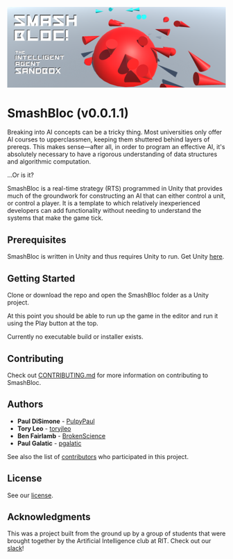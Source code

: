 ![Screenshot](Docs/logo_v1.png)

# SmashBloc (v0.0.1.1)

Breaking into AI concepts can be a tricky thing. Most universities only offer AI courses to upperclassmen, keeping them shuttered behind layers of prereqs. This makes sense—after all, in order to program an effective AI, it's absolutely necessary to have a rigorous understanding of data structures and algorithmic computation.

...Or is it?

SmashBloc is a real-time strategy (RTS) programmed in Unity that provides much of the groundwork for constructing an AI that can either control a unit, or control a player. It is a template to which relatively inexperienced developers can add functionality without needing to understand the systems that make the game tick.

## Prerequisites

SmashBloc is written in Unity and thus requires Unity to run. Get Unity [here](https://unity3d.com/).

## Getting Started

Clone or download the repo and open the SmashBloc folder as a Unity project.

At this point you should be able to run up the game in the editor and run it using the Play button at the top.

Currently no executable build or installer exists.

## Contributing

Check out [CONTRIBUTING.md](Docs/CONTRIBUTING.md) for more information on contributing to SmashBloc.

## Authors

* **Paul DiSimone** - [PulpyPaul](https://github.com/PulpyPaul)
* **Tory Leo** - [toryjleo](https://github.com/toryjleo)
* **Ben Fairlamb** - [BrokenScience](https://github.com/BrokenScience)
* **Paul Galatic** - [pgalatic](https://github.com/pgalatic)

See also the list of [contributors](https://github.com/RITficialIntelligence/SmashBloc/graphs/contributors) who participated in this project.

## License

See our [license](Docs/LICENSE).

## Acknowledgments

This was a project built from the ground up by a group of students that were brought together by the Artificial Intelligence club at RIT. Check out our [slack](https://ritficialintelligence.slack.com/messages/general/)!
